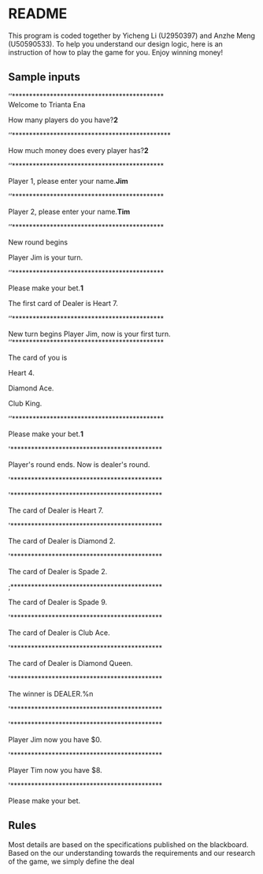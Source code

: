 # README


This program is coded together by Yicheng Li (U2950397) and Anzhe Meng (U50590533). 
To help you understand our design logic, here is an instruction of how to play the game for you.
Enjoy winning money!

## Sample inputs
‘’********************************************  
Welcome to Trianta Ena

How many players do you have?**2**

‘’**********************************************  


How much money does every player has?**2**
 
‘’********************************************         

Player 1, please enter your name.**Jim**
 
‘’********************************************      

Player 2, please enter your name.**Tim**
 
‘’********************************************      

New round begins

Player Jim is your turn.

‘’********************************************         

Please make your bet.**1**

The first card of Dealer is Heart 7.

‘’********************************************        


New turn begins
Player Jim, now is your  first turn.
‘’********************************************       


The card of you is

Heart 4.

Diamond Ace.

Club King.

‘’********************************************         

Please make your bet.**1**

'********************************************      

Player's round ends. Now is dealer's round.

'********************************************      

'********************************************      

The card of Dealer is Heart 7.

'********************************************   

The card of Dealer is Diamond 2.
 
'********************************************     

The card of Dealer is Spade 2.

;********************************************      

The card of Dealer is Spade 9.

'********************************************     

The card of Dealer is Club Ace.

'********************************************      

The card of Dealer is Diamond Queen.  

'********************************************    

The winner is DEALER.%n

'********************************************     

'********************************************     

Player Jim now you have $0.    

'********************************************     

Player Tim now you have $8.    

'********************************************     


Please make your bet.

## Rules
Most details are based on the specifications published on the blackboard. Based on the our understanding towards the requirements and our research of the game, we simply define the deal
<!--stackedit_data:
eyJoaXN0b3J5IjpbMTE2Nzk5ODU0MSwxOTg4MDI5MTc0XX0=
-->